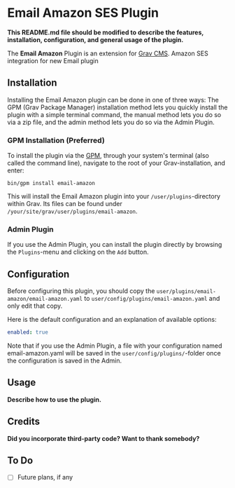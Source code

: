 # Email Amazon SES Plugin

**This README.md file should be modified to describe the features, installation, configuration, and general usage of the plugin.**

The **Email Amazon** Plugin is an extension for [Grav CMS](https://github.com/getgrav/grav). Amazon SES integration for new Email plugin

## Installation

Installing the Email Amazon plugin can be done in one of three ways: The GPM (Grav Package Manager) installation method lets you quickly install the plugin with a simple terminal command, the manual method lets you do so via a zip file, and the admin method lets you do so via the Admin Plugin.

### GPM Installation (Preferred)

To install the plugin via the [GPM](https://learn.getgrav.org/cli-console/grav-cli-gpm), through your system's terminal (also called the command line), navigate to the root of your Grav-installation, and enter:

    bin/gpm install email-amazon

This will install the Email Amazon plugin into your `/user/plugins`-directory within Grav. Its files can be found under `/your/site/grav/user/plugins/email-amazon`.

### Admin Plugin

If you use the Admin Plugin, you can install the plugin directly by browsing the `Plugins`-menu and clicking on the `Add` button.

## Configuration

Before configuring this plugin, you should copy the `user/plugins/email-amazon/email-amazon.yaml` to `user/config/plugins/email-amazon.yaml` and only edit that copy.

Here is the default configuration and an explanation of available options:

```yaml
enabled: true
```

Note that if you use the Admin Plugin, a file with your configuration named email-amazon.yaml will be saved in the `user/config/plugins/`-folder once the configuration is saved in the Admin.

## Usage

**Describe how to use the plugin.**

## Credits

**Did you incorporate third-party code? Want to thank somebody?**

## To Do

- [ ] Future plans, if any

